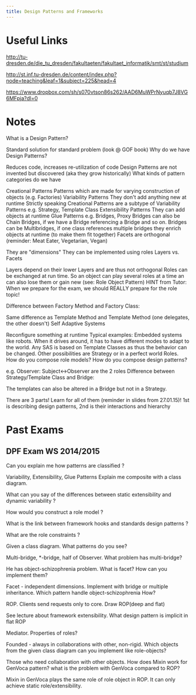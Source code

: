 ```yaml
---
title: Design Patterns and Frameworks
---
```


# Useful Links

http://tu-dresden.de/die_tu_dresden/fakultaeten/fakultaet_informatik/smt/st/studium

http://st.inf.tu-dresden.de/content/index.php?node=teaching&leaf=1&subject=225&head=4

https://www.dropbox.com/sh/s070vtson86s262/AAD6MuWPrNyuqb7J8VG6MFpja?dl=0

# Notes

What is a Design Pattern?

Standard solution for standard problem (look @ GOF book)
Why do we have Design Patterns?

Reduces code, increases re-utilization of code
Design Patterns are not invented but discovered (aka they grow historically)
What kinds of pattern categories do we have

Creational Patterns
Patterns which are made for varying construction of objects (e.g. Factories)
Variability Patterns
They don't add anything new at runtime
Strictly speaking Creational Patterns are a subtype of Variability Patterns
e.g. Strategy, Template Class
Extensibility Patterns
They can add objects at runtime
Glue Patterns
e.g. Bridges, Proxy
Bridges can also be Chain Bridges, if we have a Bridge referencing a Bridge and so on.
Bridges can be Multibridges, if one class references multiple bridges they enrich objects at runtime (to make them fit together)
Facets are orthogonal (reminder: Meat Eater, Vegetarian, Vegan)

They are "dimensions"
They can be implemented using roles
Layers vs. Facets

Layers depend on their lower Layers and are thus not orthogonal
Roles can be exchanged at run time. So an object can play several roles at a time an can also lose them or gain new (see: Role Object Pattern)
HINT from Tutor: When we prepare for the exam, we should REALLY prepare for the role topic!

Difference between Factory Method and Factory Class:

Same difference as Template Method and Template Method (one delegates, the other doesn't)
Self Adaptive Systems

Reconfigure something at runtime
Typical examples: Embedded systems like robots. When it drives around, it has to have different modes to adapt to the world. Any SAS is based on Template Classes as thus the behavior can be changed. Other possibilities are Strategy or in a perfect world Roles.
How do you compose role models? How do you compose design patterns?

e.g. Observer: Subject<->Observer are the 2 roles
Difference between Strategy/Template Class and Bridge:

The templates can also be altered in a Bridge but not in a Strategy.

There are 3 parts! Learn for all of them (reminder in slides from 27.01.15)! 1st is describing design patterns, 2nd is their interactions and hierarchy

# Past Exams

## DPF Exam WS 2014/2015

Can you explain me how patterns are classified ?

Variability, Extensibility, Glue Patterns
Explain me composite with a class diagram.

What can you say of the differences between static extensibility and dynamic variability ?

How would you construct a role model ?

What is the link between framework hooks and standards design patterns ?

What are the role constraints ?

Given a class diagram. What patterns do you see?

Multi-bridge, \*-bridge, half of Observer.
What problem has multi-bridge?

He has object-schizophrenia problem.
What is facet? How can you implement them?

Facet - independent dimensions. Implement with bridge or multiple inheritance.
Which pattern handle object-schizophrenia How?

ROP. Clients send requests only to core.
Draw ROP(deep and flat)

See lecture about framework extensibility.
What design pattern is implicit in flat ROP

Mediator.
Properties of roles?

Founded - always in collaborations with other, non-rigid.
Which objects from the given class diagram can you implement like role-objects?

Those who need collaboration with other objects.
How does Mixin work for GenVoca pattern? what is the problem with GenVoca compared to ROP?

Mixin in GenVoca plays the same role of role object in ROP. It can only achieve static role/extensibility.
